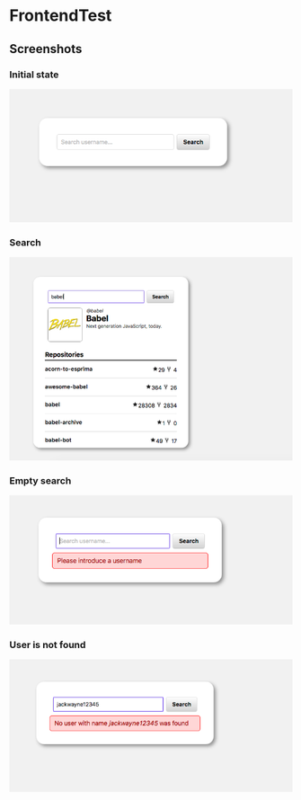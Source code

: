 # FrontendTest

## Screenshots

### Initial state

![](./images/initial-state.png)

### Search

![](./images/search.png)

### Empty search

![](./images/empty-search.png)

### User is not found

![](./images/user-not-found.png)
